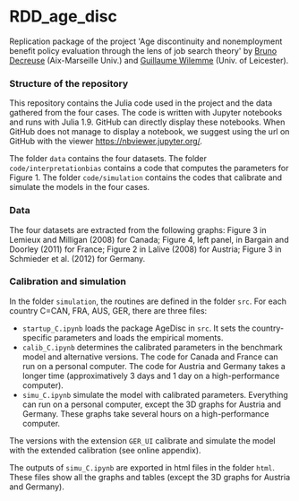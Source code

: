 # RDD_age_disc
Replication package of the project
'Age discontinuity and nonemployment benefit policy evaluation through the lens of job search theory'
by [Bruno Decreuse](https://sites.google.com/site/brunodecreuseecon/) (Aix-Marseille Univ.) and [Guillaume Wilemme](https://gwilemme.github.io/) (Univ. of Leicester).

### Structure of the repository
This repository contains the Julia code used in the project and the data gathered from the four cases. The code is written with Jupyter notebooks and runs with Julia 1.9. GitHub can directly display these notebooks. When GitHub does not manage to display a notebook, we suggest using the url on GitHub with the viewer https://nbviewer.jupyter.org/.

The folder `data` contains the four datasets.
The folder `code/interpretationbias` contains a code that computes the parameters for Figure 1.
The folder `code/simulation` contains the codes that calibrate and simulate the models in the four cases.

### Data
The four datasets are extracted from the following graphs: Figure 3 in Lemieux and Milligan (2008) for Canada; Figure 4, left panel, in Bargain and Doorley (2011) for France; Figure 2 in Lalive (2008) for Austria; Figure 3 in Schmieder et al. (2012) for Germany.

### Calibration and simulation
In the folder `simulation`, the routines are defined in the folder `src`.
For each country C=CAN, FRA, AUS, GER, there are three files:
- `startup_C.ipynb` loads the package AgeDisc in `src`. It sets the country-specific parameters and loads the empirical moments.
- `calib_C.ipynb` determines the calibrated parameters in the benchmark model and alternative versions. 
The code for Canada and France can run on a personal computer.
The code for Austria and Germany takes a longer time (approximatively 3 days and 1 day on a high-performance computer).
- `simu_C.ipynb` simulate the model with calibrated parameters. 
Everything can run on a personal computer, except the 3D graphs for Austria and Germany. These graphs take several hours on a high-performance computer.

The versions with the extension `GER_UI` calibrate and simulate the model with the extended calibration (see online appendix).

The outputs of `simu_C.ipynb` are exported in html files in the folder `html`. These files show all the graphs and tables (except the 3D graphs for Austria and Germany). 


